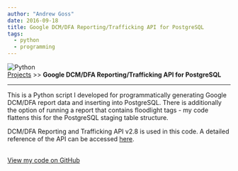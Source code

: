 ```yaml
---
author: "Andrew Goss"
date: 2016-09-18
title: Google DCM/DFA Reporting/Trafficking API for PostgreSQL
tags:
  - python
  - programming
---
```

![Python](/img/post/python.png "Python")<br>
<a href="/projects/">Projects</a> >> <b>Google DCM/DFA Reporting/Trafficking API for PostgreSQL</b>
<hr>

This is a Python script I developed for programmatically generating Google DCM/DFA report data and inserting into PostgreSQL. There is additionally the option of running a report that contains floodlight tags - my code flattens this for the PostgreSQL staging table structure.

DCM/DFA Reporting and Trafficking API v2.8 is used in this code. A detailed reference of the API can be accessed <a href="https://developers.google.com/doubleclick-advertisers/v2.8" target=_>here</a>.

<br class="custom"><a href="https://github.com/andrewrgoss/dcm-dfa-reporting-api" class="btn" target="_blank">View my code on GitHub</a><br class="custom">